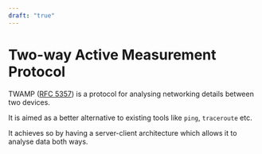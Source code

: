 ```yaml
---
draft: "true"
---
```

# Two-way Active Measurement Protocol

TWAMP ([RFC 5357](https://datatracker.ietf.org/doc/rfc5357/)) is a protocol for analysing networking details between two devices.

It is aimed as a better alternative to existing tools like `ping`, `traceroute` etc.

It achieves so by having a server-client architecture which allows it to analyse data both ways.